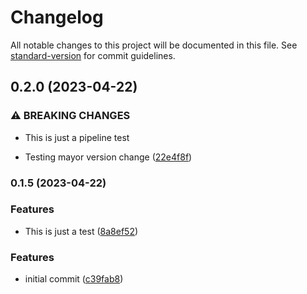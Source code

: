 # Changelog

All notable changes to this project will be documented in this file. See [standard-version](https://github.com/conventional-changelog/standard-version) for commit guidelines.

## 0.2.0 (2023-04-22)


### ⚠ BREAKING CHANGES

* This is just a pipeline test

* Testing mayor version change ([22e4f8f](https://github.com/scarrionv/micronaut-dummy/commit/22e4f8fab91fa221873c1600f48cb2600316839b))

### 0.1.5 (2023-04-22)


### Features

* This is just a test ([8a8ef52](https://github.com/scarrionv/micronaut-dummy/commit/8a8ef52d60ce17fda91f77ccbf8f10135af3a2d1))

### Features

* initial commit ([c39fab8](https://github.com/scarrionv/micronaut-dummy/commit/c39fab85e68ac521c92c7331046aa45fa42df242))
